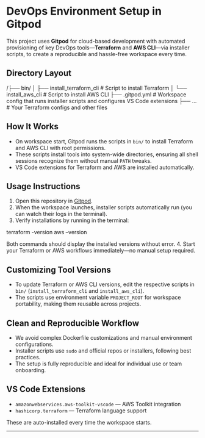 # DevOps Environment Setup in Gitpod

This project uses **Gitpod** for cloud-based development with automated provisioning of key DevOps tools—**Terraform** and **AWS CLI**—via installer scripts, to create a reproducible and hassle-free workspace every time.

## Directory Layout
/├── bin/
│   ├── install_terraform_cli     # Script to install Terraform
│   └── install_aws_cli           # Script to install AWS CLI
├── .gitpod.yml                  # Workspace config that runs installer scripts and configures VS Code extensions
├── …                         # Your Terraform configs and other files


## How It Works

- On workspace start, Gitpod runs the scripts in `bin/` to install Terraform and AWS CLI with root permissions.
- These scripts install tools into system-wide directories, ensuring all shell sessions recognize them without manual `PATH` tweaks.
- VS Code extensions for Terraform and AWS are installed automatically.

## Usage Instructions

1. Open this repository in [Gitpod](https://gitpod.io).
2. When the workspace launches, installer scripts automatically run (you can watch their logs in the terminal).
3. Verify installations by running in the terminal:

terraform -version
aws –version

Both commands should display the installed versions without error.
4. Start your Terraform or AWS workflows immediately—no manual setup required.

## Customizing Tool Versions

- To update Terraform or AWS CLI versions, edit the respective scripts in `bin/` (`install_terraform_cli` and `install_aws_cli`).
- The scripts use environment variable `PROJECT_ROOT` for workspace portability, making them reusable across projects.

## Clean and Reproducible Workflow

- We avoid complex Dockerfile customizations and manual environment configurations.
- Installer scripts use `sudo` and official repos or installers, following best practices.
- The setup is fully reproducible and ideal for individual use or team onboarding.

## VS Code Extensions

- `amazonwebservices.aws-toolkit-vscode` — AWS Toolkit integration
- `hashicorp.terraform` — Terraform language support

These are auto-installed every time the workspace starts.

---

